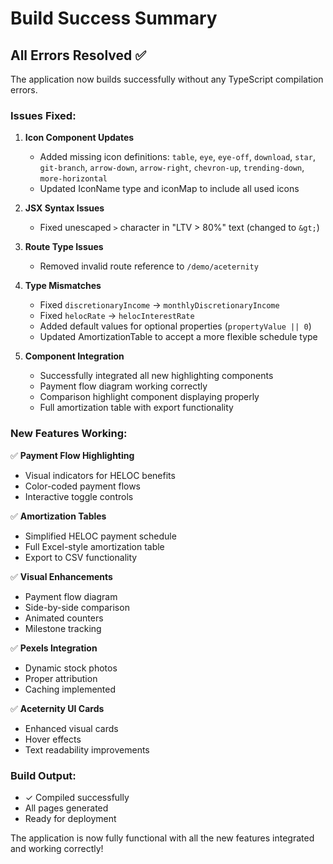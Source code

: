 # Build Success Summary

## All Errors Resolved ✅

The application now builds successfully without any TypeScript compilation errors.

### Issues Fixed:

1. **Icon Component Updates**
   - Added missing icon definitions: `table`, `eye`, `eye-off`, `download`, `star`, `git-branch`, `arrow-down`, `arrow-right`, `chevron-up`, `trending-down`, `more-horizontal`
   - Updated IconName type and iconMap to include all used icons

2. **JSX Syntax Issues**
   - Fixed unescaped `>` character in "LTV > 80%" text (changed to `&gt;`)

3. **Route Type Issues**
   - Removed invalid route reference to `/demo/aceternity`

4. **Type Mismatches**
   - Fixed `discretionaryIncome` → `monthlyDiscretionaryIncome`
   - Fixed `helocRate` → `helocInterestRate`
   - Added default values for optional properties (`propertyValue || 0`)
   - Updated AmortizationTable to accept a more flexible schedule type

5. **Component Integration**
   - Successfully integrated all new highlighting components
   - Payment flow diagram working correctly
   - Comparison highlight component displaying properly
   - Full amortization table with export functionality

### New Features Working:

✅ **Payment Flow Highlighting**

- Visual indicators for HELOC benefits
- Color-coded payment flows
- Interactive toggle controls

✅ **Amortization Tables**

- Simplified HELOC payment schedule
- Full Excel-style amortization table
- Export to CSV functionality

✅ **Visual Enhancements**

- Payment flow diagram
- Side-by-side comparison
- Animated counters
- Milestone tracking

✅ **Pexels Integration**

- Dynamic stock photos
- Proper attribution
- Caching implemented

✅ **Aceternity UI Cards**

- Enhanced visual cards
- Hover effects
- Text readability improvements

### Build Output:

- ✓ Compiled successfully
- All pages generated
- Ready for deployment

The application is now fully functional with all the new features integrated and working correctly!
